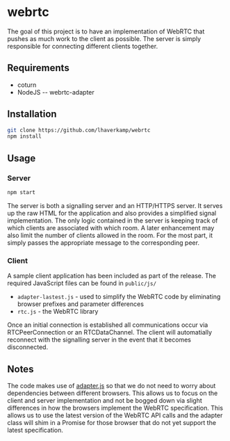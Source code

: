 # webrtc
The goal of this project is to have an implementation of WebRTC that pushes as much work to the client as possible.  The server is simply responsible for connecting different clients together.

## Requirements

- coturn
- NodeJS
-- webrtc-adapter

## Installation

```bash
git clone https://github.com/lhaverkamp/webrtc
npm install
```

## Usage

### Server
```bash
npm start
```

The server is both a signalling server and an HTTP/HTTPS server.  It serves up the raw HTML for the application and also provides a simplified signal implementation.  The only logic contained in the server is keeping track of which clients are associated with which room.  A later enhancement may also limit the number of clients allowed in the room.  For the most part, it simply passes the appropriate message to the corresponding peer.

### Client

A sample client application has been included as part of the release.  The required JavaScript files can be found in `public/js/`

- `adapter-lastest.js` - used to simplify the WebRTC code by eliminating browser prefixes and parameter differences
- `rtc.js` - the WebRTC library

Once an initial connection is established all communications occur via RTCPeerConnection or an RTCDataChannel.  The client will automatially reconnect with the signalling server in the event that it becomes disconnected.

## Notes

The code makes use of [adapter.js](https://github.com/webrtc/adapter) so that we do not need to worry about dependencies between different browsers.  This allows us to focus on the client and server implementation and not be bogged down via slight differences in how the browsers implement the WebRTC specification.  This allows us to use the latest version of the WebRTC API calls and the adapter class will shim in a Promise for those browser that do not yet support the latest specification.
